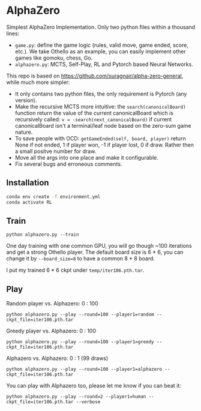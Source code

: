 # AlphaZero
Simplest AlphaZero Implementation. Only two python files within a thousand lines:
- `game.py`: define the game logic (rules, valid move, game ended, score, etc.). We take Othello as an example, you can easily implement other games like gomoku, chess, Go.
- `alphazero.py`: MCTS, Self-Play, RL and Pytorch based Neural Networks.

This repo is based on https://github.com/suragnair/alpha-zero-general, while much more simpler:
- It only contains two python files, the only requirement is Pytorch (any version).
- Make the recursive MCTS more intuitive: the `search(canonicalBoard)` function return the value of the current canonicalBoard which is recursively called: `v = -search(next_canonicalBoard)` if current canonicalBoard isn't a terminal/leaf node based on the zero-sum game nature.
- To save people with OCD: `getGameEnded(self, board, player)` return None if not ended, 1 if player won, -1 if player lost, 0 if draw. Rather then a small positve number for draw.
- Move all the args into one place and make it configurable.
- Fix several bugs and erroneous comments.

## Installation

```bash
conda env create -f environment.yml
conda activate RL
```
## Train

```
python alphazero.py --train
```
One day training with one common GPU, you will go though ~100 iterations and get a strong Othello player. The default board size is 6 * 6, you can change it by `--board_size=8` to have a common 8 * 8 board.

I put my trained 6 * 6 ckpt under `temp/iter106.pth.tar`.
## Play
Random player vs. Alphazero: 0 : 100
```
python alphazero.py --play --round=100 --player1=random --ckpt_file=iter106.pth.tar
```

Greedy player vs. Alphazero: 0 : 100
```
python alphazero.py --play --round=100 --player1=greedy --ckpt_file=iter106.pth.tar
```

Alphazero vs. Alphazero: 0 : 1 (99 draws)
```
python alphazero.py --play --round=100 --player1=alphazero --ckpt_file=iter106.pth.tar
```
You can play with Alphazero too, please let me know if you can beat it:
```
python alphazero.py --play --round=2 --player1=human --ckpt_file=iter106.pth.tar --verbose
```
